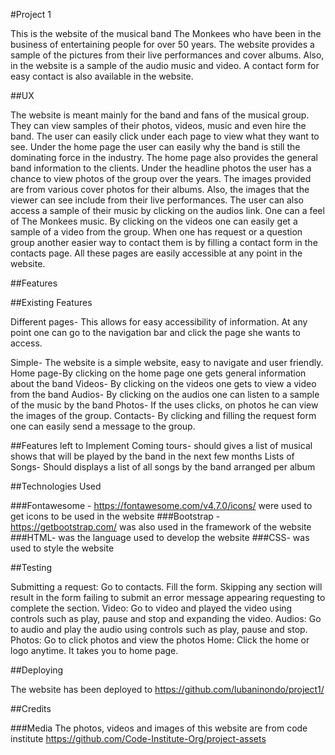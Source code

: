#Project 1

This is the website of the musical band The Monkees who have been in the business of entertaining people for over 50 years.  The website provides a sample of the pictures from their live performances and cover albums. Also, in the website is a sample of the audio music and video. A contact form for easy contact is also available in the website.

##UX

The website is meant mainly for the band and fans of the musical group. They can view samples of their photos, videos, music and even hire the band. The user can easily click under each page to view what they want to see. Under the home page the user can easily why the band is still the dominating force in the industry. The home page also provides the general band information to the clients.
Under the headline photos the user has a chance to view photos of the group over the years. The images provided are from various cover photos for their albums. Also, the images that the viewer can see include from their live performances.
The user can also access a sample of their music by clicking on the audios link. One can a feel of The Monkees music. By clicking on the videos one can easily get a sample of a video from the group. When one has request or a question group another easier way to contact them is by filling a contact form in the contacts page. All these pages are easily accessible at any point in the website.

##Features

##Existing Features

Different pages- This allows for easy accessibility of information. At any point one can go to the navigation bar and click the page she wants to access.

Simple- The website is a simple website, easy to navigate and user friendly.
Home page-By clicking on the home page one gets general information about the band
Videos- By clicking on the videos one gets to view a video from the band
Audios- By clicking on the audios one can listen to a sample of the music by the band
Photos- If the uses clicks, on photos he can view the images of the group.
Contacts- By clicking and filling the request form one can easily send a message to the group.

##Features left to Implement
Coming tours- should gives a list of musical shows that will be played by the band in the next few months
Lists of Songs- Should displays a list of all songs by the band arranged per album

##Technologies Used

###Fontawesome  - https://fontawesome.com/v4.7.0/icons/ were used to get icons to be used in the website
###Bootstrap  - https://getbootstrap.com/  was also used in the framework of the website
###HTML- was the language used to develop the website
###CSS- was used to style the website

##Testing

Submitting a request: Go to contacts. Fill the form. Skipping any section will result in the form failing to submit an error message appearing requesting to complete the section.
Video: Go to video and played the video using controls such as play, pause and stop and expanding the video.
Audios: Go to audio and play the audio using controls such as play, pause and stop.
Photos: Go to click photos and view the photos
Home: Click the home or logo anytime. It takes you to home page.

##Deploying

The website has been deployed to https://github.com/lubaninondo/project1/

##Credits

###Media
The photos, videos and images of this website are from code institute https://github.com/Code-Institute-Org/project-assets


